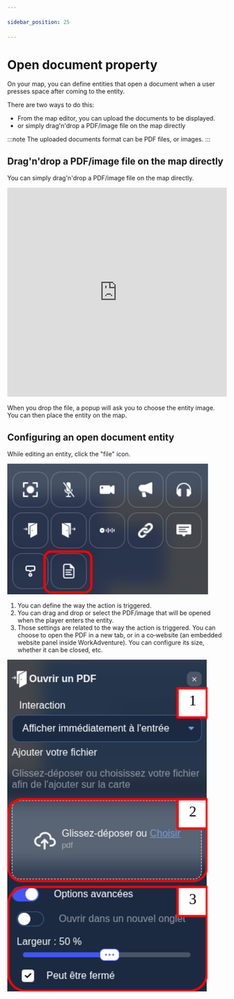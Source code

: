 ```yaml
---

sidebar_position: 25

---
```


# Open document property

On your map, you can define entities that open a document when a user presses space after coming to the entity.

There are two ways to do this:

- From the map editor, you can upload the documents to be displayed.
- or simply drag'n'drop a PDF/image file on the map directly

:::note
The uploaded documents format can be PDF files, or images.
:::

## Drag'n'drop a PDF/image file on the map directly

You can simply drag'n'drop a PDF/image file on the map directly.

<iframe width="100%" height="480" src="https://www.youtube.com/embed/-9TFH7XdKFQ" title="Building your map - Special zones" frameborder="0" allow="accelerometer; autoplay; clipboard-write; encrypted-media; gyroscope; picture-in-picture; web-share; fullscreen" allowfullscreen></iframe>

When you drop the file, a popup will ask you to choose the entity image.
You can then place the entity on the map.

## Configuring an open document entity

While editing an entity, click the "file" icon.

![pdf_property](../../images/editor/pdf_property.png)

1. You can define the way the action is triggered.
2. You can drag and drop or select the PDF/image that will be opened when the player enters the entity.
3. Those settings are related to the way the action is triggered. You can choose to open the PDF in a new tab, or in a co‑website (an embedded website panel inside WorkAdventure). You can configure its size, whether it can be closed, etc.

![open_pdf](../../images/editor/open_pdf.png)
